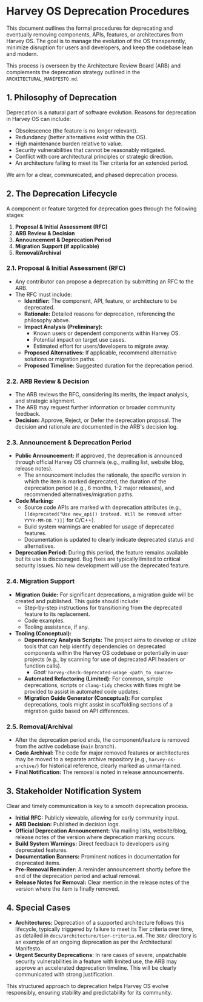 # Harvey OS Deprecation Procedures

This document outlines the formal procedures for deprecating and eventually removing components, APIs, features, or architectures from Harvey OS. The goal is to manage the evolution of the OS transparently, minimize disruption for users and developers, and keep the codebase lean and modern.

This process is overseen by the Architecture Review Board (ARB) and complements the deprecation strategy outlined in the `ARCHITECTURAL_MANIFESTO.md`.

## 1. Philosophy of Deprecation

Deprecation is a natural part of software evolution. Reasons for deprecation in Harvey OS can include:
*   Obsolescence (the feature is no longer relevant).
*   Redundancy (better alternatives exist within the OS).
*   High maintenance burden relative to value.
*   Security vulnerabilities that cannot be reasonably mitigated.
*   Conflict with core architectural principles or strategic direction.
*   An architecture failing to meet its Tier criteria for an extended period.

We aim for a clear, communicated, and phased deprecation process.

## 2. The Deprecation Lifecycle

A component or feature targeted for deprecation goes through the following stages:

1.  **Proposal & Initial Assessment (RFC)**
2.  **ARB Review & Decision**
3.  **Announcement & Deprecation Period**
4.  **Migration Support (if applicable)**
5.  **Removal/Archival**

### 2.1. Proposal & Initial Assessment (RFC)

*   Any contributor can propose a deprecation by submitting an RFC to the ARB.
*   The RFC must include:
    *   **Identifier:** The component, API, feature, or architecture to be deprecated.
    *   **Rationale:** Detailed reasons for deprecation, referencing the philosophy above.
    *   **Impact Analysis (Preliminary):**
        *   Known users or dependent components within Harvey OS.
        *   Potential impact on target use cases.
        *   Estimated effort for users/developers to migrate away.
    *   **Proposed Alternatives:** If applicable, recommend alternative solutions or migration paths.
    *   **Proposed Timeline:** Suggested duration for the deprecation period.

### 2.2. ARB Review & Decision

*   The ARB reviews the RFC, considering its merits, the impact analysis, and strategic alignment.
*   The ARB may request further information or broader community feedback.
*   **Decision:** Approve, Reject, or Defer the deprecation proposal. The decision and rationale are documented in the ARB's decision log.

### 2.3. Announcement & Deprecation Period

*   **Public Announcement:** If approved, the deprecation is announced through official Harvey OS channels (e.g., mailing list, website blog, release notes).
    *   The announcement includes the rationale, the specific version in which the item is marked deprecated, the duration of the deprecation period (e.g., 6 months, 1-2 major releases), and recommended alternatives/migration paths.
*   **Code Marking:**
    *   Source code APIs are marked with deprecation attributes (e.g., `[[deprecated("Use new_api() instead. Will be removed after YYYY-MM-DD.")]]` for C/C++).
    *   Build system warnings are enabled for usage of deprecated features.
    *   Documentation is updated to clearly indicate deprecated status and alternatives.
*   **Deprecation Period:** During this period, the feature remains available but its use is discouraged. Bug fixes are typically limited to critical security issues. No new development will use the deprecated feature.

### 2.4. Migration Support

*   **Migration Guide:** For significant deprecations, a migration guide will be created and published. This guide should include:
    *   Step-by-step instructions for transitioning from the deprecated feature to its replacement.
    *   Code examples.
    *   Tooling assistance, if any.
*   **Tooling (Conceptual):**
    *   **Dependency Analysis Scripts:** The project aims to develop or utilize tools that can help identify dependencies on deprecated components within the Harvey OS codebase or potentially in user projects (e.g., by scanning for use of deprecated API headers or function calls).
        *   *Goal:* `harvey-check-deprecated-usage <path_to_source>`
    *   **Automated Refactoring (Limited):** For common, simple deprecations, scripts or `clang-tidy` checks with fixes might be provided to assist in automated code updates.
    *   **Migration Guide Generator (Conceptual):** For complex deprecations, tools might assist in scaffolding sections of a migration guide based on API differences.

### 2.5. Removal/Archival

*   After the deprecation period ends, the component/feature is removed from the active codebase (`main` branch).
*   **Code Archival:** The code for major removed features or architectures may be moved to a separate archive repository (e.g., `harvey-os-archive/`) for historical reference, clearly marked as unmaintained.
*   **Final Notification:** The removal is noted in release announcements.

## 3. Stakeholder Notification System

Clear and timely communication is key to a smooth deprecation process.

*   **Initial RFC:** Publicly viewable, allowing for early community input.
*   **ARB Decision:** Published in decision logs.
*   **Official Deprecation Announcement:** Via mailing lists, website/blog, release notes of the version where deprecation marking occurs.
*   **Build System Warnings:** Direct feedback to developers using deprecated features.
*   **Documentation Banners:** Prominent notices in documentation for deprecated items.
*   **Pre-Removal Reminder:** A reminder announcement shortly before the end of the deprecation period and actual removal.
*   **Release Notes for Removal:** Clear mention in the release notes of the version where the item is finally removed.

## 4. Special Cases

*   **Architectures:** Deprecation of a supported architecture follows this lifecycle, typically triggered by failure to meet its Tier criteria over time, as detailed in `docs/architecture/tier-criteria.md`. The `386/` directory is an example of an ongoing deprecation as per the Architectural Manifesto.
*   **Urgent Security Deprecations:** In rare cases of severe, unpatchable security vulnerabilities in a feature with limited use, the ARB may approve an accelerated deprecation timeline. This will be clearly communicated with strong justification.

This structured approach to deprecation helps Harvey OS evolve responsibly, ensuring stability and predictability for its community.
